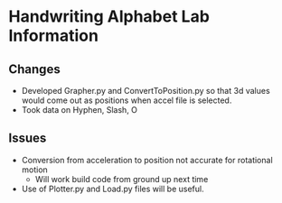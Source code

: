 # Handwriting Alphabet Lab Information
## Changes
- Developed Grapher.py and ConvertToPosition.py so that 3d values would come out as positions when accel file is selected.
- Took data on Hyphen, Slash, O
## Issues 
- Conversion from acceleration to position not accurate for rotational motion
    - Will work build code from ground up next time
- Use of Plotter.py and Load.py files will be useful.